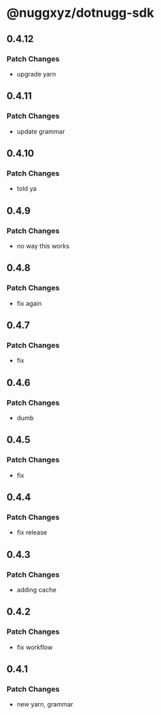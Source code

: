 # @nuggxyz/dotnugg-sdk

## 0.4.12

### Patch Changes

-   upgrade yarn

## 0.4.11

### Patch Changes

-   update grammar

## 0.4.10

### Patch Changes

-   told ya

## 0.4.9

### Patch Changes

-   no way this works

## 0.4.8

### Patch Changes

-   fix again

## 0.4.7

### Patch Changes

-   fix

## 0.4.6

### Patch Changes

-   dumb

## 0.4.5

### Patch Changes

-   fix

## 0.4.4

### Patch Changes

-   fix release

## 0.4.3

### Patch Changes

-   adding cache

## 0.4.2

### Patch Changes

-   fix workflow

## 0.4.1

### Patch Changes

-   new yarn, grammar
